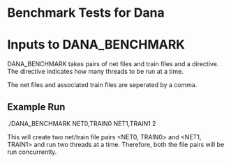 Benchmark Tests for Dana
======

# Inputs to DANA_BENCHMARK

DANA_BENCHMARK takes pairs of net files and train files and a directive. The directive indicates how many threads to be run at a time.

The net files and associated train files are seperated by a comma.

## Example Run

./DANA_BENCHMARK NET0,TRAIN0 NET1,TRAIN1 2

This will create two net/train file pairs <NET0, TRAIN0> and <NET1, TRAIN1> and run two threads at a time. Therefore, both the file pairs will be run concurrently.